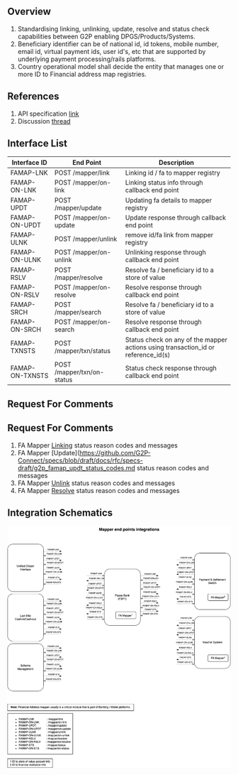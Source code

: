 ## Overview
1. Standardising linking, unlinking, update, resolve and status check capabilities between G2P enabling DPGS/Products/Systems.
2. Beneficiary identifier can be of national id, id tokens, mobile number, email id, virtual payment ids, user id's, etc that are supported by underlying payment processing/rails platforms.
3. Country operational model shall decide the entity that manages one or more ID to Financial address map registries.

## References
1. API specification [link](https://g2p-connect.github.io/specs/dist/g2p-mapper.html)
2. Discussion [thread](https://github.com/G2P-Connect/.github/discussions/16)

## Interface List

| Interface ID | End Point | Description | 
| ------------ | --------- | ----------- |
| FAMAP-LNK | POST /mapper/link | Linking id / fa to mapper registry | 
| FAMAP-ON-LNK | POST /mapper/on-link | Linking status info through callback end point | 
| FAMAP-UPDT | POST /mapper/update | Updating fa details to mapper registry|
| FAMAP-ON-UPDT | POST /mapper/on-update | Update response through callback end point |
| FAMAP-ULNK | POST /mapper/unlink | remove id/fa link from mapper registry | 
| FAMAP-ON-ULNK | POST /mapper/on-unlink | Unlinking response through callback end point | 
| FAMAP-RSLV | POST /mapper/resolve | Resolve fa / beneficiary id to a store of value | 
| FAMAP-ON-RSLV | POST /mapper/on-resolve | Resolve response through callback end point | 
| FAMAP-SRCH | POST /mapper/search | Resolve fa / beneficiary id to a store of value | 
| FAMAP-ON-SRCH| POST /mapper/on-search | Resolve response through callback end point | 
| FAMAP-TXNSTS | POST /mapper/txn/status | Status check on any of the mapper actions using transaction_id or reference_id(s) | 
| FAMAP-ON-TXNSTS | POST /mapper/txn/on-status | Status check response through callback end point | 


## Request For Comments
## Request For Comments
1. FA Mapper [Linking](https://github.com/G2P-Connect/specs/blob/draft/docs/rfc/specs-draft/g2p_famap_lnk_status_codes.md) status reason codes and messages
2. FA Mapper [Update](https://github.com/G2P-Connect/specs/blob/draft/docs/rfc/specs-draft/g2p_famap_updt_status_codes.md status reason codes and messages
3. FA Mapper [Unlink](https://github.com/G2P-Connect/specs/blob/draft/docs/rfc/specs-draft/g2p_famap_ulnk_status_codes.md) status reason codes and messages
4. FA Mapper [Resolve](https://github.com/G2P-Connect/specs/blob/draft/docs/rfc/specs-draft/g2p_famap_rslv_status_codes.md) status reason codes and messages

## Integration Schematics
![](./images/draw.io/interface-mapper.drawio.png)



